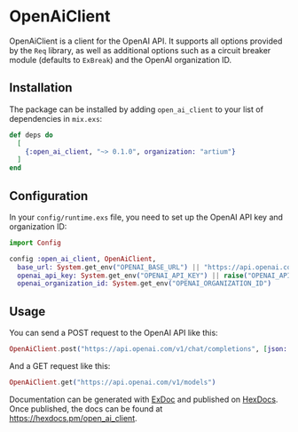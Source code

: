 # OpenAiClient

OpenAiClient is a client for the OpenAI API. It supports all options provided by
the `Req` library, as well as additional options such as a circuit breaker
module (defaults to `ExBreak`) and the OpenAI organization ID.

## Installation

The package can be installed by adding `open_ai_client` to your list of
dependencies in `mix.exs`:

```elixir
def deps do
  [
    {:open_ai_client, "~> 0.1.0", organization: "artium"}
  ]
end
```

## Configuration

In your `config/runtime.exs` file, you need to set up the OpenAI API key and organization ID:

```elixir
import Config

config :open_ai_client, OpenAiClient,
  base_url: System.get_env("OPENAI_BASE_URL") || "https://api.openai.com/v1",
  openai_api_key: System.get_env("OPENAI_API_KEY") || raise("OPENAI_API_KEY is not set"),
  openai_organization_id: System.get_env("OPENAI_ORGANIZATION_ID")
```

## Usage

You can send a POST request to the OpenAI API like this:

```elixir
OpenAiClient.post("https://api.openai.com/v1/chat/completions", [json: %{model: "gpt-3.5-turbo", messages: [%{role: "system", content: "You are a helpful assistant."}, %{role: "user", content: "Who won the world series in 2020?"}]}])
```

And a GET request like this:

```elixir
OpenAiClient.get("https://api.openai.com/v1/models")
```

Documentation can be generated with
[ExDoc](https://github.com/elixir-lang/ex_doc) and published on
[HexDocs](https://hexdocs.pm). Once published, the docs can be found at
<https://hexdocs.pm/open_ai_client>.